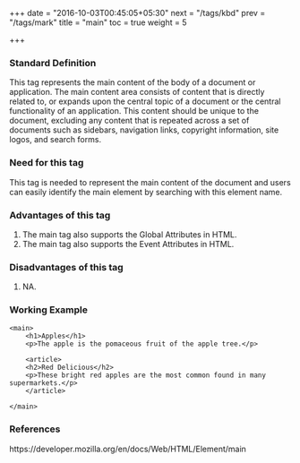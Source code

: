 +++
date = "2016-10-03T00:45:05+05:30"
next = "/tags/kbd"
prev = "/tags/mark"
title = "main"
toc = true
weight = 5

+++

<h3>Standard Definition</h3>
This tag represents the main content of  the body of a document or application. The main content area consists of content that is directly related to, or expands upon the central topic of a document or the central functionality of an application. This content should be unique to the document, excluding any content that is repeated across a set of documents such as sidebars, navigation links, copyright information, site logos, and search forms.


<h3>Need for this tag</h3>
This tag is needed to represent the main content of the document and users can easily identify the main element by searching with this element name.

<h3>Advantages of this tag</h3>
<ol>
  <li>The main tag also supports the Global Attributes in HTML.</li>
  <li>The main tag also supports the Event Attributes in HTML.</li>
</ol>

<h3>Disadvantages of this tag</h3>
<ol>
  <li>NA.</li>
</ol>


<h3>Working Example</h3>

	<main>
     	<h1>Apples</h1>
     	<p>The apple is the pomaceous fruit of the apple tree.</p>

     	<article>
       	<h2>Red Delicious</h2>
       	<p>These bright red apples are the most common found in many supermarkets.</p>
    	</article>

   	</main>

<h3>References</h3>
https://developer.mozilla.org/en/docs/Web/HTML/Element/main

